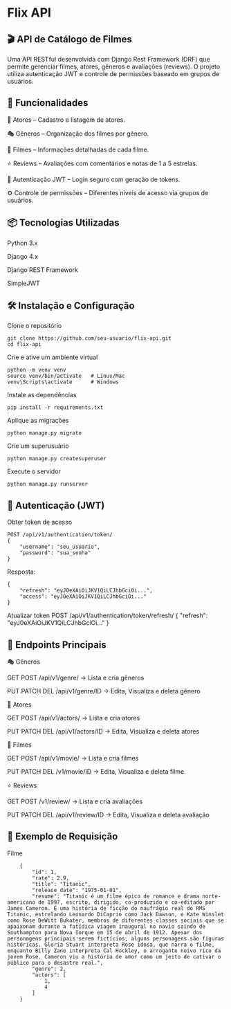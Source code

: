 # Flix API


## 🎬 API de Catálogo de Filmes

Uma API RESTful desenvolvida com Django Rest Framework (DRF) que permite gerenciar filmes, atores, gêneros e avaliações (reviews).
O projeto utiliza autenticação JWT e controle de permissões baseado em grupos de usuários.

## 🚀 Funcionalidades

👤 Atores – Cadastro e listagem de atores.

🎭 Gêneros – Organização dos filmes por gênero.

🎥 Filmes – Informações detalhadas de cada filme.

⭐ Reviews – Avaliações com comentários e notas de 1 a 5 estrelas.

🔐 Autenticação JWT – Login seguro com geração de tokens.

⚙️ Controle de permissões – Diferentes níveis de acesso via grupos de usuários.


## 📦 Tecnologias Utilizadas

Python 3.x

Django 4.x

Django REST Framework

SimpleJWT

## 🛠️ Instalação e Configuração

Clone o repositório
```
git clone https://github.com/seu-usuario/flix-api.git
cd flix-api
```

Crie e ative um ambiente virtual
```
python -m venv venv
source venv/bin/activate   # Linux/Mac
venv\Scripts\activate      # Windows
```

Instale as dependências

```
pip install -r requirements.txt
```

Aplique as migrações
```
python manage.py migrate
```

Crie um superusuário
```
python manage.py createsuperuser
```
Execute o servidor
```
python manage.py runserver
```

## 🔐 Autenticação (JWT)

Obter token de acesso

```
POST /api/v1/authentication/token/
{
    "username": "seu_usuario",
    "password": "sua_senha"
}
```
Resposta:
```
{
    "refresh": "eyJ0eXAiOiJKV1QiLCJhbGciOi...",
    "access": "eyJ0eXAiOiJKV1QiLCJhbGciOi..."
}
```
Atualizar token
POST /api/v1/authentication/token/refresh/
{
    "refresh": "eyJ0eXAiOiJKV1QiLCJhbGciOi..."
}

## 📌 Endpoints Principais

🎭 Gêneros

GET POST /api/v1/genre/ → Lista e cria gêneros

PUT PATCH DEL /api/v1/genre/ID → Edita, Visualiza e deleta gênero

👤 Atores

GET POST /api/v1/actors/ → Lista e cria atores

PUT PATCH DEL /api/v1/actors/ID → Edita, Visualiza e deleta atores

🎥 Filmes

GET POST /api/v1/movie/ → Lista e cria filmes

PUT PATCH DEL /v1/movie/ID → Edita, Visualiza e deleta filme

⭐ Reviews

GET POST /v1/review/ → Lista e cria avaliações

PUT PATCH DEL  /api/v1/review/ID → Edita, Visualiza e deleta avaliação


## 🧪 Exemplo de Requisição

Filme

```
    {
        "id": 1,
        "rate": 2.9,
        "title": "Titanic",
        "release_date": "1975-01-01",
        "resume": "Titanic é um filme épico de romance e drama norte-americano de 1997, escrito, dirigido, co-produzido e co-editado por James Cameron. É uma história de ficção do naufrágio real do RMS Titanic, estrelando Leonardo DiCaprio como Jack Dawson, e Kate Winslet como Rose DeWitt Bukater, membros de diferentes classes sociais que se apaixonam durante a fatídica viagem inaugural no navio saindo de Southampton para Nova Iorque em 15 de abril de 1912. Apesar dos personagens principais serem fictícios, alguns personagens são figuras históricas. Gloria Stuart interpreta Rose idosa, que narra o filme, enquanto Billy Zane interpreta Cal Hockley, o arrogante noivo rico da jovem Rose. Cameron viu a história de amor como um jeito de cativar o público para o desastre real.",
        "genre": 2,
        "actors": [
            1,
            4
        ]
    }
```